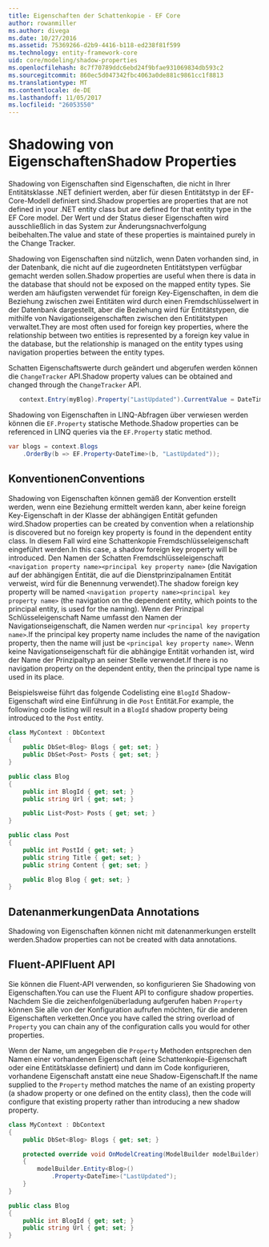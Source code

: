 ```yaml
---
title: Eigenschaften der Schattenkopie - EF Core
author: rowanmiller
ms.author: divega
ms.date: 10/27/2016
ms.assetid: 75369266-d2b9-4416-b118-ed238f81f599
ms.technology: entity-framework-core
uid: core/modeling/shadow-properties
ms.openlocfilehash: 8c7f70789ddc6ebd24f9bfae931069834db593c2
ms.sourcegitcommit: 860ec5d047342fbc4063a0de881c9861cc1f8813
ms.translationtype: MT
ms.contentlocale: de-DE
ms.lasthandoff: 11/05/2017
ms.locfileid: "26053550"
---
```

# <a name="shadow-properties"></a><span data-ttu-id="75b49-102">Shadowing von Eigenschaften</span><span class="sxs-lookup"><span data-stu-id="75b49-102">Shadow Properties</span></span>

<span data-ttu-id="75b49-103">Shadowing von Eigenschaften sind Eigenschaften, die nicht in Ihrer Entitätsklasse .NET definiert werden, aber für diesen Entitätstyp in der EF-Core-Modell definiert sind.</span><span class="sxs-lookup"><span data-stu-id="75b49-103">Shadow properties are properties that are not defined in your .NET entity class but are defined for that entity type in the EF Core model.</span></span> <span data-ttu-id="75b49-104">Der Wert und der Status dieser Eigenschaften wird ausschließlich in das System zur Änderungsnachverfolgung beibehalten.</span><span class="sxs-lookup"><span data-stu-id="75b49-104">The value and state of these properties is maintained purely in the Change Tracker.</span></span>

<span data-ttu-id="75b49-105">Shadowing von Eigenschaften sind nützlich, wenn Daten vorhanden sind, in der Datenbank, die nicht auf die zugeordneten Entitätstypen verfügbar gemacht werden sollen.</span><span class="sxs-lookup"><span data-stu-id="75b49-105">Shadow properties are useful when there is data in the database that should not be exposed on the mapped entity types.</span></span> <span data-ttu-id="75b49-106">Sie werden am häufigsten verwendet für foreign Key-Eigenschaften, in dem die Beziehung zwischen zwei Entitäten wird durch einen Fremdschlüsselwert in der Datenbank dargestellt, aber die Beziehung wird für Entitätstypen, die mithilfe von Navigationseigenschaften zwischen den Entitätstypen verwaltet.</span><span class="sxs-lookup"><span data-stu-id="75b49-106">They are most often used for foreign key properties, where the relationship between two entities is represented by a foreign key value in the database, but the relationship is managed on the entity types using navigation properties between the entity types.</span></span>

<span data-ttu-id="75b49-107">Schatten Eigenschaftswerte durch geändert und abgerufen werden können die `ChangeTracker` API.</span><span class="sxs-lookup"><span data-stu-id="75b49-107">Shadow property values can be obtained and changed through the `ChangeTracker` API.</span></span>

``` csharp
   context.Entry(myBlog).Property("LastUpdated").CurrentValue = DateTime.Now;
```

<span data-ttu-id="75b49-108">Shadowing von Eigenschaften in LINQ-Abfragen über verwiesen werden können die `EF.Property` statische Methode.</span><span class="sxs-lookup"><span data-stu-id="75b49-108">Shadow properties can be referenced in LINQ queries via the `EF.Property` static method.</span></span>

``` csharp
var blogs = context.Blogs
    .OrderBy(b => EF.Property<DateTime>(b, "LastUpdated"));
```

## <a name="conventions"></a><span data-ttu-id="75b49-109">Konventionen</span><span class="sxs-lookup"><span data-stu-id="75b49-109">Conventions</span></span>

<span data-ttu-id="75b49-110">Shadowing von Eigenschaften können gemäß der Konvention erstellt werden, wenn eine Beziehung ermittelt werden kann, aber keine foreign Key-Eigenschaft in der Klasse der abhängigen Entität gefunden wird.</span><span class="sxs-lookup"><span data-stu-id="75b49-110">Shadow properties can be created by convention when a relationship is discovered but no foreign key property is found in the dependent entity class.</span></span> <span data-ttu-id="75b49-111">In diesem Fall wird eine Schattenkopie Fremdschlüsseleigenschaft eingeführt werden.</span><span class="sxs-lookup"><span data-stu-id="75b49-111">In this case, a shadow foreign key property will be introduced.</span></span> <span data-ttu-id="75b49-112">Den Namen der Schatten Fremdschlüsseleigenschaft `<navigation property name><principal key property name>` (die Navigation auf der abhängigen Entität, die auf die Dienstprinzipalnamen Entität verweist, wird für die Benennung verwendet).</span><span class="sxs-lookup"><span data-stu-id="75b49-112">The shadow foreign key property will be named `<navigation property name><principal key property name>` (the navigation on the dependent entity, which points to the principal entity, is used for the naming).</span></span> <span data-ttu-id="75b49-113">Wenn der Prinzipal Schlüsseleigenschaft Name umfasst den Namen der Navigationseigenschaft, die Namen werden nur `<principal key property name>`.</span><span class="sxs-lookup"><span data-stu-id="75b49-113">If the principal key property name includes the name of the navigation property, then the name will just be `<principal key property name>`.</span></span> <span data-ttu-id="75b49-114">Wenn keine Navigationseigenschaft für die abhängige Entität vorhanden ist, wird der Name der Prinzipaltyp an seiner Stelle verwendet.</span><span class="sxs-lookup"><span data-stu-id="75b49-114">If there is no navigation property on the dependent entity, then the principal type name is used in its place.</span></span>

<span data-ttu-id="75b49-115">Beispielsweise führt das folgende Codelisting eine `BlogId` Shadow-Eigenschaft wird eine Einführung in die `Post` Entität.</span><span class="sxs-lookup"><span data-stu-id="75b49-115">For example, the following code listing will result in a `BlogId` shadow property being introduced to the `Post` entity.</span></span>

<!-- [!code-csharp[Main](samples/core/Modeling/Conventions/Samples/ShadowForeignKey.cs)] -->
``` csharp
class MyContext : DbContext
{
    public DbSet<Blog> Blogs { get; set; }
    public DbSet<Post> Posts { get; set; }
}

public class Blog
{
    public int BlogId { get; set; }
    public string Url { get; set; }

    public List<Post> Posts { get; set; }
}

public class Post
{
    public int PostId { get; set; }
    public string Title { get; set; }
    public string Content { get; set; }

    public Blog Blog { get; set; }
}
```

## <a name="data-annotations"></a><span data-ttu-id="75b49-116">Datenanmerkungen</span><span class="sxs-lookup"><span data-stu-id="75b49-116">Data Annotations</span></span>

<span data-ttu-id="75b49-117">Shadowing von Eigenschaften können nicht mit datenanmerkungen erstellt werden.</span><span class="sxs-lookup"><span data-stu-id="75b49-117">Shadow properties can not be created with data annotations.</span></span>

## <a name="fluent-api"></a><span data-ttu-id="75b49-118">Fluent-API</span><span class="sxs-lookup"><span data-stu-id="75b49-118">Fluent API</span></span>

<span data-ttu-id="75b49-119">Sie können die Fluent-API verwenden, so konfigurieren Sie Shadowing von Eigenschaften.</span><span class="sxs-lookup"><span data-stu-id="75b49-119">You can use the Fluent API to configure shadow properties.</span></span> <span data-ttu-id="75b49-120">Nachdem Sie die zeichenfolgenüberladung aufgerufen haben `Property` können Sie alle von der Konfiguration aufrufen möchten, für die anderen Eigenschaften verketten.</span><span class="sxs-lookup"><span data-stu-id="75b49-120">Once you have called the string overload of `Property` you can chain any of the configuration calls you would for other properties.</span></span>

<span data-ttu-id="75b49-121">Wenn der Name, um angegeben die `Property` Methoden entsprechen den Namen einer vorhandenen Eigenschaft (eine Schattenkopie-Eigenschaft oder eine Entitätsklasse definiert) und dann im Code konfigurieren, vorhandene Eigenschaft anstatt eine neue Shadow-Eigenschaft.</span><span class="sxs-lookup"><span data-stu-id="75b49-121">If the name supplied to the `Property` method matches the name of an existing property (a shadow property or one defined on the entity class), then the code will configure that existing property rather than introducing a new shadow property.</span></span>

<!-- [!code-csharp[Main](samples/core/Modeling/FluentAPI/Samples/ShadowProperty.cs?highlight=7,8)] -->
``` csharp
class MyContext : DbContext
{
    public DbSet<Blog> Blogs { get; set; }

    protected override void OnModelCreating(ModelBuilder modelBuilder)
    {
        modelBuilder.Entity<Blog>()
            .Property<DateTime>("LastUpdated");
    }
}

public class Blog
{
    public int BlogId { get; set; }
    public string Url { get; set; }
}
```
